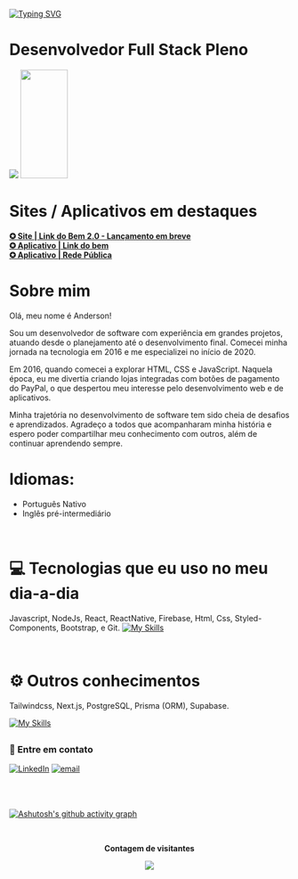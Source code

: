 [![Typing SVG](https://readme-typing-svg.herokuapp.com/?color=91a8ff&size=35&center=true&vCenter=true&width=1000&lines=Olá,+meu+nome+é+Anderson;Seja+muito+bem-vindo(a)+:%29)](https://git.io/typing-svg)

##

# Desenvolvedor Full Stack Pleno
![](https://streak-stats.demolab.com/?user=AndersonD4vid&&layout=DonutVerticalChart&theme=dark)
<img width="41%" height="195px" src="https://github-readme-stats.vercel.app/api/top-langs/?username=AndersonD4vid&layout=compact&hide_border=false&title_color=blue&text_color=91a8ff&bg_color=151515" />



##

# Sites / Aplicativos em destaques

<strong>
   <a href="#" target="_blank">
   ✪ Site | Link do Bem 2.0 - Lançamento em breve
   </a></strong>
<br/>

<strong>
   <a href="https://play.google.com/store/apps/details?id=com.linkdobem" target="_blank">
   ✪ Aplicativo | Link do bem
   </a></strong>
<br/>

<strong>
   <a href="https://app.redepublica.org/" target="_blank">
   ✪ Aplicativo | Rede Pública
   </a></strong>
<br/>

# Sobre mim
Olá, meu nome é Anderson!

Sou um desenvolvedor de software com experiência em grandes projetos, atuando desde o planejamento até o desenvolvimento final. Comecei minha jornada na tecnologia em 2016 e me especializei no início de 2020.

Em 2016, quando comecei a explorar HTML, CSS e JavaScript. Naquela época, eu me divertia criando lojas integradas com botões de pagamento do PayPal, o que despertou meu interesse pelo desenvolvimento web e de aplicativos.

Minha trajetória no desenvolvimento de software tem sido cheia de desafios e aprendizados. Agradeço a todos que acompanharam minha história e espero poder compartilhar meu conhecimento com outros, além de continuar aprendendo sempre.


# Idiomas:
- Português Nativo
- Inglês pré-intermediário

<br/> 

# 💻 Tecnologias que eu uso no meu dia-a-dia
 Javascript, NodeJs,  React, ReactNative, Firebase, Html, Css, Styled-Components, Bootstrap, e Git.
[![My Skills](https://skillicons.dev/icons?i=javascript,nodejs,react,firebase,html,css,styledcomponents,bootstrap,git,&perline=10)](https://skillicons.dev)

<br/> 

# ⚙️ Outros conhecimentos
Tailwindcss, Next.js, PostgreSQL, Prisma (ORM), Supabase.

[![My Skills](https://skillicons.dev/icons?i=tailwindcss,nextjs,postgres,prisma,supabase,&perline=10)](https://skillicons.dev)

##

### 📩 Entre em contato
  [![LinkedIn](https://img.shields.io/badge/LinkedIn-0077B5?style=for-the-badge&logo=linkedin&logoColor=white)](https://www.linkedin.com/in/andersond4vid/)
  [![email](https://img.shields.io/badge/Gmail-D14836?style=for-the-badge&logo=gmail&logoColor=white)](mailto:anderson.iuse@gmail.com?)
   <br><br><br>

##


[![Ashutosh's github activity graph](https://github-readme-activity-graph.vercel.app/graph?username=AndersonD4vid&theme=github-compact)](https://github.com/ashutosh00710/github-readme-activity-graph)

<div align="center">
<br><p align="centre"><b>Contagem de visitantes</b></p>  
<p align="center"><img align="center" src="https://profile-counter.glitch.me/{anderdonD4vid}/count.svg" /></p> 
<br>
</div>

  

  
